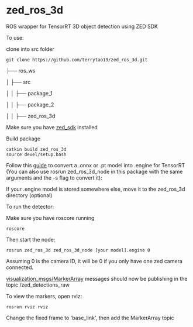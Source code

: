 # zed_ros_3d
ROS wrapper for TensorRT 3D object detection using ZED SDK

To use:

clone into src folder

```
git clone https://github.com/terrytao19/zed_ros_3d.git
```
├── ros_ws

│   ├── src

│   │   ├── package_1

│   │   ├── package_2

│   │   ├── zed_ros_3d
 
Make sure you have [zed_sdk](https://github.com/stereolabs/zed-sdk) installed

Build package
```
catkin build zed_ros_3d
source devel/setup.bash
```

Follow this [guide](https://github.com/stereolabs/zed-sdk/tree/master/object%20detection/custom%20detector/cpp/tensorrt_yolov5-v6-v8_onnx) to convert a .onnx or .pt model into .engine for TensorRT (You can also use rosrun zed_ros_3d_node in this package with the same arguments and the -s flag to convert it):

If your .engine model is stored somewhere else, move it to the zed_ros_3d directory (optional)

To run the detector:

Make sure you have roscore running

```
roscore
```

Then start the node:

```
rosrun zed_ros_3d zed_ros_3d_node [your model].engine 0
```

Assuming 0 is the camera ID, it will be 0 if you only have one zed camera connected.

[visualization_msgs/MarkerArray](https://docs.ros.org/en/noetic/api/visualization_msgs/html/msg/MarkerArray.html) messages should now be publishing in the topic /zed_detections_raw

To view the markers, open rviz:

```
rosrun rviz rviz
```

Change the fixed frame to 'base_link', then add the MarkerArray topic

